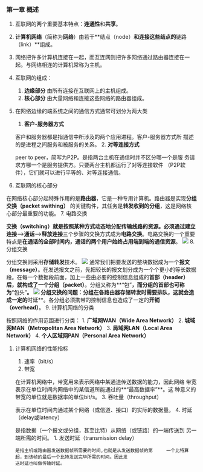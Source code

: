 ### 第一章 概述
1. 互联网的两个重要基本特点：**连通性**和**共享**。
2. **计算机网络**（简称为**网络**）由若干**结点（node）**和连接这些结点的**链路（link）**组成。
3. 网络把许多计算机连接在一起，而互连网则把许多网络通过路由器连接在一起。与网络相连的计算机常称为主机。
4. 互联网的组成：
	1. **边缘部分**   由所有连接在互联网上的主机组成。
	2. **核心部分**   由大量网络和连接这些网络的路由器组成。
5. 在网络边缘的端系统之间的通信方式通常可划分为两大类
	1. **客户-服务器方式**  
	
	客户和服务器都是指通信中所涉及的两个应用进程。客户-服务器方式所		描述的是进程之间服务和被服务的关系。
	2. **对等连接方式**
	
	peer to peer，简写为P2P。是指两台主机在通信时并不区分哪一个是服		务请求方哪一个是服务提供方。只要两台主机都运行了对等连接软件		（P2P软件），它们就可以进行平等的、对等连接通信。
6. 互联网的核心部分

在网络核心部分起特殊作用的是**路由器**，它是一种专用计算机。路由器是实现**分组交换（packet swithing）** 的关键构件，其任务是**转发收到的分组**，这是网络核心部分最重要的功能。
7. 电路交换

**交换（switching）**就是按照某种方式动态地分配传输线路的资源。必须通过**建立连接**—>**通话**—>**释放连接**三个步骤的交换方式成为**电路交换**。电路交换的一个重要特点是**在通话的全部时间内，通话的两个用户始终占用端到端的通信资源**。
![](2019-04-17-%E8%AE%A1%E7%AE%97%E6%9C%BA%E7%BD%91%E7%BB%9C%E7%AC%94%E8%AE%B0%EF%BC%88%E4%B8%80%EF%BC%89/60931C25-3F04-4ACD-B2E4-EC20FA801864.png)
8. 分组交换

分组交换则采用**存储转发**技术。
![](2019-04-17-%E8%AE%A1%E7%AE%97%E6%9C%BA%E7%BD%91%E7%BB%9C%E7%AC%94%E8%AE%B0%EF%BC%88%E4%B8%80%EF%BC%89/B925068B-6A35-4596-8829-FC784CBC6B41.png)
通常我们把要发送的整块数据成为一个**报文（message）**。在发送报文之前，先把较长的报文划分成为一个个更小的等长数据段。在每一个数据段前面，加上一些由必要的控制信息组成的**首部（header）**后，就构成了一个**分组（packet）**。分组又称为**“包”**，而分组的首部也可称为**“包头”**。
![](2019-04-17-%E8%AE%A1%E7%AE%97%E6%9C%BA%E7%BD%91%E7%BB%9C%E7%AC%94%E8%AE%B0%EF%BC%88%E4%B8%80%EF%BC%89/0B0646CF-C75B-41B1-AE30-9ED5954C226A.png)
分组交换的问题：分组在各路由器存储转发时需要排队，这就会造成一定的**时延**。各分组必须携带的控制信息也造成了一定的**开销（overhead）**。
9. 计算机网络的分类

按照网络的作用范围进行分类：
	1. **广域网WAN（Wide Area Network）**
	2. **城域网MAN（Metropolitan Area Network）**
	3. **局域网LAN（Local Area Network）**
	4. **个人区域网PAN（Personal Area Network）**
1.  计算机网络的性能指标
	1. 速率（bit/s）
	2. 带宽
	
	在计算机网络中，带宽用来表示网络中某通道传送数据的能力，因此网络	带宽表示在单位时间内网络中的某信道所能通过的**“最高数据率”**。这		种意义的带宽的单位就是数据率的单位bit/s。
	3. 吞吐量（throughput）
	
	表示在单位时间内通过某个网络（或信道、接口）的实际的数据量。
	4. 时延（delay或latency）
	
	是指数据（一个报文或分组，甚至比特）从网络（或链路）的一端传送到 	另一端所需的时间。
		1. 发送时延（transmission delay）
		
		是指主机或路由器发送数据帧所需要的时间,也就是从发送数据帧的第		一个比特算起，到该帧的最后一个比特发送完毕所需的时间。因此发
		送时延也叫做传输时延。
		




